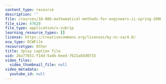 ```yaml
---
content_type: resource
description: ''
file: /courses/18-086-mathematical-methods-for-engineers-ii-spring-2006/26a77651f14d5a4bbeed7621a83d0733_vIydsgrYGIY.vtt
file_size: 47628
file_type: application/x-subrip
learning_resource_types: []
license: https://creativecommons.org/licenses/by-nc-sa/4.0/
ocw_type: OCWFile
resourcetype: Other
title: 3play caption file
uid: 26a77651-f14d-5a4b-beed-7621a83d0733
video_files:
  video_thumbnail_file: null
video_metadata:
  youtube_id: null
---
```


